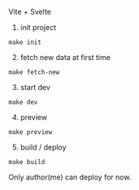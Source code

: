 Vite + Svelte

1. init project
```
make init
```

2. fetch new data at first time
```
make fetch-new
```

3. start dev
```
make dev
```

4. preview
```
make preview
```

5. build / deploy
```
make build
```

Only author(me) can deploy for now.